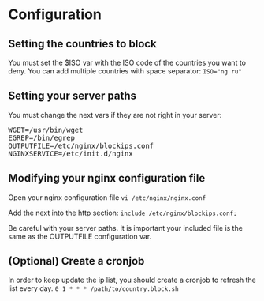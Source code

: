 # Configuration
## Setting the countries to block
You must set the $ISO var with the ISO code of the countries you want to deny.
You can add multiple countries with space separator:
```ISO="ng ru"```

## Setting your server paths
You must change the next vars if they are not right in your server:

<pre>
WGET=/usr/bin/wget
EGREP=/bin/egrep
OUTPUTFILE=/etc/nginx/blockips.conf
NGINXSERVICE=/etc/init.d/nginx
</pre>

## Modifying your nginx configuration file
Open your nginx configuration file
```vi /etc/nginx/nginx.conf```

Add the next into the http section:
```include /etc/nginx/blockips.conf;```

Be careful with your server paths. It is important your included file is the same as the OUTPUTFILE configuration var.

## (Optional) Create a cronjob
In order to keep update the ip list, you should create a cronjob to refresh the list every day.
```0 1 * * * /path/to/country.block.sh```




